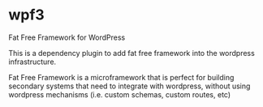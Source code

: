 # wpf3
Fat Free Framework for WordPress


This is a dependency plugin to add fat free framework into the wordpress infrastructure. 

Fat Free Framework is a microframework that is perfect for building secondary systems that need to integrate with wordpress, without using wordpress mechanisms (i.e. custom schemas, custom routes, etc)
